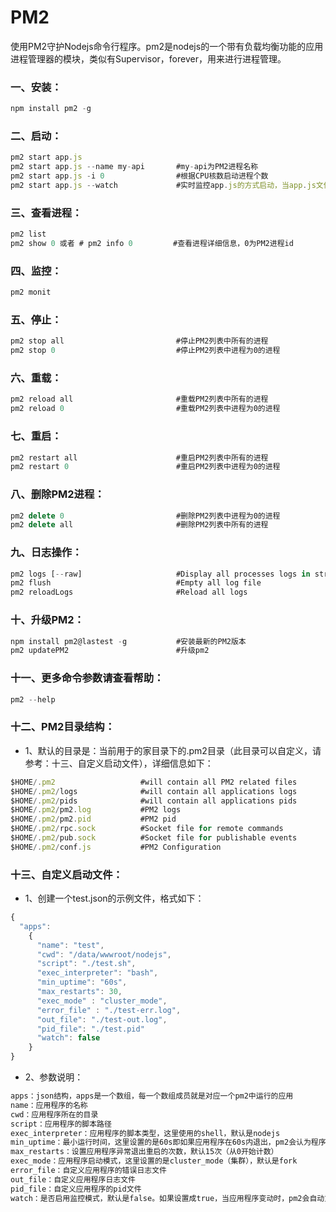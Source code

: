 # PM2
使用PM2守护Nodejs命令行程序。pm2是nodejs的一个带有负载均衡功能的应用进程管理器的模块，类似有Supervisor，forever，用来进行进程管理。

### 一、安装：
```js
npm install pm2 -g
```
### 二、启动：
```js
pm2 start app.js
pm2 start app.js --name my-api       #my-api为PM2进程名称
pm2 start app.js -i 0                #根据CPU核数启动进程个数
pm2 start app.js --watch             #实时监控app.js的方式启动，当app.js文件有变动时，pm2会自动reload
```
### 三、查看进程：
```js
pm2 list
pm2 show 0 或者 # pm2 info 0         #查看进程详细信息，0为PM2进程id 
```
### 四、监控： 
```js
pm2 monit
```
### 五、停止：
```js
pm2 stop all                         #停止PM2列表中所有的进程
pm2 stop 0                           #停止PM2列表中进程为0的进程
```
### 六、重载：
```js
pm2 reload all                       #重载PM2列表中所有的进程
pm2 reload 0                         #重载PM2列表中进程为0的进程
```
### 七、重启：
```js
pm2 restart all                      #重启PM2列表中所有的进程
pm2 restart 0                        #重启PM2列表中进程为0的进程
```
### 八、删除PM2进程：
```js
pm2 delete 0                         #删除PM2列表中进程为0的进程
pm2 delete all                       #删除PM2列表中所有的进程
```
### 九、日志操作：
```js
pm2 logs [--raw]                     #Display all processes logs in streaming
pm2 flush                            #Empty all log file
pm2 reloadLogs                       #Reload all logs
```
### 十、升级PM2：
```js
npm install pm2@lastest -g           #安装最新的PM2版本
pm2 updatePM2                        #升级pm2
```
### 十一、更多命令参数请查看帮助：
```js
pm2 --help
```
### 十二、PM2目录结构：
* 1、默认的目录是：当前用于的家目录下的.pm2目录（此目录可以自定义，请参考：十三、自定义启动文件），详细信息如下：
```js
$HOME/.pm2                   #will contain all PM2 related files
$HOME/.pm2/logs              #will contain all applications logs
$HOME/.pm2/pids              #will contain all applications pids
$HOME/.pm2/pm2.log           #PM2 logs
$HOME/.pm2/pm2.pid           #PM2 pid
$HOME/.pm2/rpc.sock          #Socket file for remote commands
$HOME/.pm2/pub.sock          #Socket file for publishable events
$HOME/.pm2/conf.js           #PM2 Configuration
```
### 十三、自定义启动文件：
* 1、创建一个test.json的示例文件，格式如下：
```js
{
  "apps":
    {
      "name": "test",
      "cwd": "/data/wwwroot/nodejs",
      "script": "./test.sh",
      "exec_interpreter": "bash",
      "min_uptime": "60s",
      "max_restarts": 30,
      "exec_mode" : "cluster_mode",
      "error_file" : "./test-err.log",
      "out_file": "./test-out.log",
      "pid_file": "./test.pid"
      "watch": false
    }
}
```
* 2、参数说明：
```js
apps：json结构，apps是一个数组，每一个数组成员就是对应一个pm2中运行的应用
name：应用程序的名称
cwd：应用程序所在的目录
script：应用程序的脚本路径
exec_interpreter：应用程序的脚本类型，这里使用的shell，默认是nodejs
min_uptime：最小运行时间，这里设置的是60s即如果应用程序在60s内退出，pm2会认为程序异常退出，此时触发重启max_restarts设置数量
max_restarts：设置应用程序异常退出重启的次数，默认15次（从0开始计数）
exec_mode：应用程序启动模式，这里设置的是cluster_mode（集群），默认是fork
error_file：自定义应用程序的错误日志文件
out_file：自定义应用程序日志文件
pid_file：自定义应用程序的pid文件
watch：是否启用监控模式，默认是false。如果设置成true，当应用程序变动时，pm2会自动重载。这里也可以设置你要监控的文件。
```
